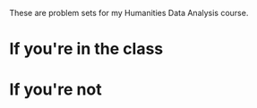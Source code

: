 These are problem sets for my Humanities Data Analysis course.

# If you're in the class


# If you're not


